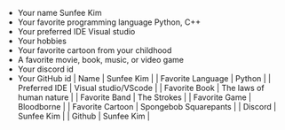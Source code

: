 
- Your name
    Sunfee Kim
- Your favorite programming language
    Python, C++
- Your preferred IDE
    Visual studio
- Your hobbies
- Your favorite cartoon from your childhood
- A favorite movie, book, music, or video game
- Your discord id
- Your GitHub id
| Name | Sunfee Kim |
| Favorite Language | Python |
| Preferred IDE | Visual studio/VScode |
| Favorite Book | The laws of human nature |
| Favorite Band | The Strokes |
| Favorite Game | Bloodborne |
| Favorite Cartoon | Spongebob Squarepants |
| Discord | Sunfee Kim |
| Github | Sunfee Kim |

